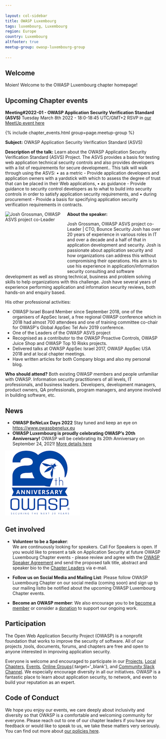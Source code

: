 ```yaml
---

layout: col-sidebar
title: OWASP Luxembourg 
tags: luxembourg, Luxembourg
region: Europe
country: Luxembourg
altfooter: true
meetup-group: owasp-luxembourg-group

---
```


## Welcome
Moien! Welcome to the OWASP Luxembourg chapter homepage!

## Upcoming Chapter events
**Meeting#2022-01 - OWASP Application Security Verification Standard (ASVS)**
Tuesday March 8th 2022 - 18:0-18:45 UTC/GMT+2 RSVP in  [our MeetUp event here](https://www.meetup.com/owasp-luxembourg-group/events/281144615) 

{% include chapter_events.html group=page.meetup-group %}

**Subject:** OWASP Application Security Verification Standard (ASVS)

**Description of the talk:** Learn about the OWASP Application Security Verification Standard (ASVS) Project. The ASVS provides a basis for testing web application technical security controls and also provides developers with a list of requirements for secure development.. 
This talk will walk through using the ASVS: 
•	as a metric - Provide application developers and application owners with a yardstick with which to assess the degree of trust that can be placed in their Web applications,
•	as guidance - Provide guidance to security control developers as to what to build into security controls in order to satisfy application security requirements, and
•	during procurement - Provide a basis for specifying application security verification requirements in contracts.

**About the speaker:**
<img src=" https://media-exp1.licdn.com/dms/image/C4D16AQHDpacYwyTorg/profile-displaybackgroundimage-shrink_200_800/0/1548333735493?e=1650499200&v=beta&t=YIrdkpECwmEhPFq11uFlaeMbGFJtIoJAh9RUWENtit4" alt=" Josh Grossman, OWASP ASVS project co-Leader" align="left" width="200" height="200" />

Josh Grossman, OWASP ASVS project co-Leader | CTO, Bounce Security
Josh has over 20 years of experience in various roles in IT and over a decade and a half of that in application development and security. Josh is passionate about application security and how organizations can address this without compromising their operations. His aim is to use his experience in application/information security consulting and software development as well as strong technical, business and problem solving skills to help organizations with this challenge. 
Josh have several years of experience performing application and information security reviews, both hands-on and enquiry based.



His other professional activities:
- OWASP Israel Board Member since September 2018, one of the organisers of AppSec Israel, a free regional OWASP conference which in 2018 had almost 700 attendees and one of training committee co-chair for OWASP's Global AppSec Tel Aviv 2019 conference.
- One of the Leaders of the OWASP ASVS project
- Recognised as a contributor to the OWASP Proactive Controls, OWASP Juice Shop and OWASP Top 10 Risks projects.
- Delivered talks at OWASP AppSec Israel 2017, OWASP AppSec USA 2018 and at local chapter meetings.
- Have written articles for both Company blogs and also my personal blog.

**Who should attend?**
Both existing OWASP members and people unfamiliar with OWASP. Information security practitioners of all levels, IT professionals, and business leaders. Developers, development managers, product owners, QA professionals, program managers, and anyone involved in building software, etc.


## News
* **OWASP BeNeLux Days 2022** Stay tuned and keep an eye on https://www.owaspbenelux.eu
* **OWASP Luxembourg is proudly celebrating OWASP’s 20th Anniversary!** OWASP will be celebrating its 20th Anniversary on September 24, 2021! [More details here](https://20thanniversary.owasp.org)

[![OWASP 20th Anniversary Image](assets/images/OWASP%2020th.png)](https://20thanniversary.owasp.org/)

## Get involved
* **Volunteer to be a Speaker**:    
  We are continuously looking for speakers. Call For Speakers is open. If you would like to present a talk on Application Security at future OWASP Luxembourg Chapter 
events - please review and agree with the [OWASP Speaker Agreement](https://owasp.org/www-policy/) and send the proposed talk title, abstract and speaker bio to the [Chapter Leaders](leaders.md) via e-mail.
  
* **Follow us on Social Media and Mailing List**: 
Please follow OWASP Luxembourg Chapter on our social media (coming soon) and sign up to our mailing listto be notified about the upcoming OWASP Luxembourg Chapter events.
 
* **Become an OWASP member**:
  We also encourage you to be [become a member](/membership) or consider a [donation](/donate) to support our ongoing work.
  
## Participation
The Open Web Application Security Project (OWASP) is a nonprofit foundation that works to improve the security of software. All of our projects ,tools, documents, forums, and chapters are free and open to anyone interested in improving application security.

Everyone is welcome and encouraged to participate in our [Projects](/projects), [Local Chapters](/chapters), [Events](/events), [Online Groups](https://groups.google.com/a/owasp.com/){:target='_blank'}, and [Community Slack Channel](https://owasp.slack.com/). We especially encourage diversity in all our initiatives. OWASP is a fantastic place to learn about application security, to network, and even to build your reputation as an expert. 

## Code of Conduct
We hope you enjoy our events, we care deeply about inclusivity and diversity so that OWASP is a comfortable and welcoming community for everyone. Please reach out to one of our chapter leaders if you have any feedback or would like to speak to us, we take these matters very seriously. You can find out more about [our policies here](https://owasp.org/www-policy/operational/code-of-conduct).
